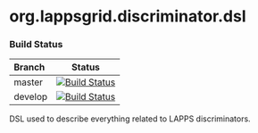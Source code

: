 org.lappsgrid.discriminator.dsl
===============================

### Build Status

| Branch | Status |
|:-------|--------|
|master|[![Build Status](http://grid.anc.org:9080/travis/svg/lappsgrid-incubator/org.lappsgrid.discriminator.dsl?branch=master)](https://travis-ci.org/lappsgrid-incubator/org.lappsgrid.discriminator.dsl)|
|develop|[![Build Status](http://grid.anc.org:9080/travis/svg/lappsgrid-incubator/org.lappsgrid.discriminator.dsl)](https://travis-ci.org/lappsgrid-incubator/org.lappsgrid.discriminator.dsl)|

DSL used to describe everything related to LAPPS discriminators.
